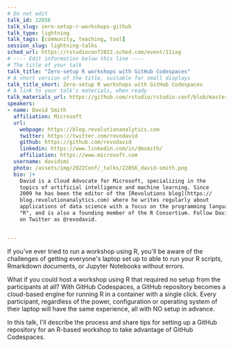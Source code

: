 ```yaml
---
# Do not edit
talk_id: 22056
talk_slug: zero-setup-r-workshops-github
talk_type: lightning
talk_tags: [community, teaching, tool]
session_slug: lightning-talks
sched_url: https://rstudioconf2022.sched.com/event/11iag
# ---- Edit information below this line ----
# The title of your talk
talk_title: "Zero-setup R workshops with GitHub Codespaces"
# A short version of the title, suitable for small displays
talk_title_short: Zero-setup R workshops with GitHub Codespaces
# A link to your talk's materials, when ready
talk_materials_url: https://github.com/rstudio/rstudio-conf/blob/master/2022/davidsmith/Zero%20Setup%20Workshops%20RStudioConf%202022%20-%20David%20Smith.pdf
speakers:
- name: David Smith
  affiliation: Microsoft
  url:
    webpage: https://blog.revolutionanalytics.com
    twitter: https://twitter.com/revodavid
    github: https://github.com/revodavid
    linkedin: https://www.linkedin.com/in/dmsmith/
    affiliation: https://www.microsoft.com
  username: davidsmi
  photo: /assets/img/2022Conf/_talks/22056_david-smith.png
  bio: |+
    David is a Cloud Advocate for Microsoft, specializing in the
    topics of artificial intelligence and machine learning. Since
    2009 he has been the editor of the [Revolutions blog](https://
    blog.revolutionanalytics.com) where he writes regularly about
    applications of data science with a focus on the programming language
    "R", and is also a founding member of the R Consortium. Follow David
    on Twitter as @revodavid.


---
```


<!-- ABSTRACT ----
Please write abstract below. You may use simple markdown (links, code style, bold, italics)
-->

If you've ever tried to run a workshop using R, you'll be aware of the
challenges of getting everyone's laptop set up to able to run your R scripts,
Rmarkdown documents, or Jupyter Notebooks without errors.

What if you could host a workshop using R that required no setup from the
participants at all? With GitHub Codespaces, a GitHub repository becomes a
cloud-based engine for running R in a container with a single click. Every
participant, regardless of the power, configuration or operating system of their
laptop will have the same experience, all with NO setup in advance.

In this talk, I'll describe the process and share tips for setting up a GitHub
repository for an R-based workshop to take advantage of GitHub Codespaces.
